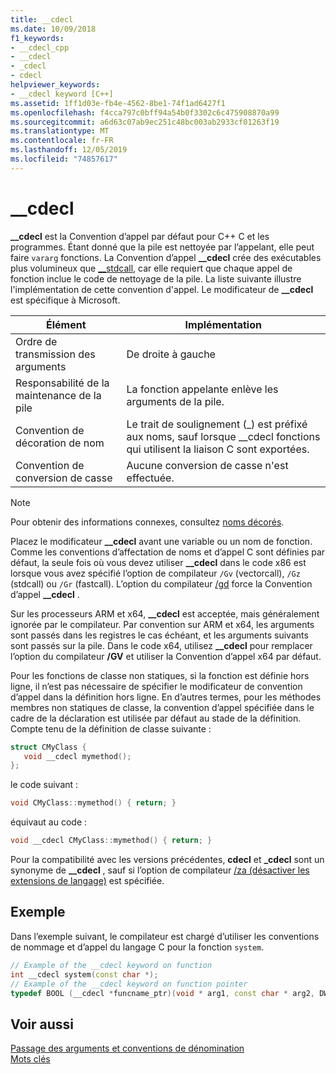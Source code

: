 ```yaml
---
title: __cdecl
ms.date: 10/09/2018
f1_keywords:
- __cdecl_cpp
- __cdecl
- _cdecl
- cdecl
helpviewer_keywords:
- __cdecl keyword [C++]
ms.assetid: 1ff1d03e-fb4e-4562-8be1-74f1ad6427f1
ms.openlocfilehash: f4cca797c0bff94a54b0f3302c6c475908870a99
ms.sourcegitcommit: a6d63c07ab9ec251c48bc003ab2933cf01263f19
ms.translationtype: MT
ms.contentlocale: fr-FR
ms.lasthandoff: 12/05/2019
ms.locfileid: "74857617"
---
```

# <a name="__cdecl"></a>__cdecl

**__cdecl** est la Convention d’appel par défaut pour C++ C et les programmes. Étant donné que la pile est nettoyée par l’appelant, elle peut faire `vararg` fonctions. La Convention d’appel **__cdecl** crée des exécutables plus volumineux que [__stdcall](../cpp/stdcall.md), car elle requiert que chaque appel de fonction inclue le code de nettoyage de la pile. La liste suivante illustre l'implémentation de cette convention d'appel. Le modificateur de **__cdecl** est spécifique à Microsoft.

|Élément|Implémentation|
|-------------|--------------------|
|Ordre de transmission des arguments|De droite à gauche|
|Responsabilité de la maintenance de la pile|La fonction appelante enlève les arguments de la pile.|
|Convention de décoration de nom|Le trait de soulignement (_) est préfixé aux noms, sauf lorsque \__cdecl fonctions qui utilisent la liaison C sont exportées.|
|Convention de conversion de casse|Aucune conversion de casse n'est effectuée.|

> [!NOTE]
>  Pour obtenir des informations connexes, consultez [noms décorés](../build/reference/decorated-names.md).

Placez le modificateur **__cdecl** avant une variable ou un nom de fonction. Comme les conventions d’affectation de noms et d’appel C sont définies par défaut, la seule fois où vous devez utiliser **__cdecl** dans le code x86 est lorsque vous avez spécifié l’option de compilateur `/Gv` (vectorcall), `/Gz` (stdcall) ou `/Gr` (fastcall). L’option du compilateur [/gd](../build/reference/gd-gr-gv-gz-calling-convention.md) force la Convention d’appel **__cdecl** .

Sur les processeurs ARM et x64, **__cdecl** est acceptée, mais généralement ignorée par le compilateur. Par convention sur ARM et x64, les arguments sont passés dans les registres le cas échéant, et les arguments suivants sont passés sur la pile. Dans le code x64, utilisez **__cdecl** pour remplacer l’option du compilateur **/GV** et utiliser la Convention d’appel x64 par défaut.

Pour les fonctions de classe non statiques, si la fonction est définie hors ligne, il n’est pas nécessaire de spécifier le modificateur de convention d’appel dans la définition hors ligne. En d’autres termes, pour les méthodes membres non statiques de classe, la convention d’appel spécifiée dans le cadre de la déclaration est utilisée par défaut au stade de la définition. Compte tenu de la définition de classe suivante :

```cpp
struct CMyClass {
   void __cdecl mymethod();
};
```

le code suivant :

```cpp
void CMyClass::mymethod() { return; }
```

équivaut au code :

```cpp
void __cdecl CMyClass::mymethod() { return; }
```

Pour la compatibilité avec les versions précédentes, **cdecl** et **_cdecl** sont un synonyme de **__cdecl** , sauf si l’option de compilateur [/za \(désactiver les extensions de langage)](../build/reference/za-ze-disable-language-extensions.md) est spécifiée.

## <a name="example"></a>Exemple

Dans l’exemple suivant, le compilateur est chargé d’utiliser les conventions de nommage et d’appel du langage C pour la fonction `system`.

```cpp
// Example of the __cdecl keyword on function
int __cdecl system(const char *);
// Example of the __cdecl keyword on function pointer
typedef BOOL (__cdecl *funcname_ptr)(void * arg1, const char * arg2, DWORD flags, ...);
```

## <a name="see-also"></a>Voir aussi

[Passage des arguments et conventions de dénomination](../cpp/argument-passing-and-naming-conventions.md)<br/>
[Mots clés](../cpp/keywords-cpp.md)